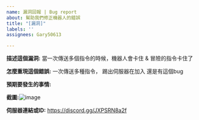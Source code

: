 ```yaml
---
name: 漏洞回報 | Bug report
about: 幫助我們修正機器人的錯誤
title: "[漏洞]"
labels: ''
assignees: Gary50613

---
```


**描述這個漏洞:** 當一次傳送多個指令的時候，機器人會卡住 & 冒險的指令卡住了

**怎麼重現這個錯誤:** 一次傳送多種指令， 踢出伺服器在加入 還是有這個bug

**預期要發生的事情:**

**截圖:**![image](https://user-images.githubusercontent.com/74415750/164957281-5951b9be-ae0b-483e-892c-0438b67f113c.png)


**伺服器連結或ID:** https://discord.gg/JXPSRN8a2f
